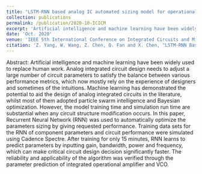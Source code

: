 ```yaml
---
title: "LSTM-RNN based analog IC automated sizing model for operational amplifier and VCO"
collection: publications
permalink: /publication/2020-10-ICICM
excerpt: 'Artificial intelligence and machine learning have been widely used to replace human work. Analog integrated circuit design needs to adjust a large number of circuit parameters to satisfy the balance between various performance metrics, which now mostly rely on the experience of designers and sometimes of the intuitions. Machine learning has demonstrated the potential to aid the design of analog integrated circuits in the literature, whilst most of them adopted particle swarm intelligence and Bayesian optimization. However, the model training time and simulation run time are substantial when any circuit structure modification occurs. In this paper, Recurrent Neural Network (RNN) was used to automatically optimize the parameters sizing by giving requested performance. Training data sets for the RNN of component parameters and circuit performance were simulated using Cadence Spectre. After training for only 15 minutes, RNN learns to predict parameters by inputting gain, bandwidth, power and frequency, which can make critical circuit design decision significantly faster. The reliability and applicability of the algorithm was verified through the parameter prediction of integrated operational amplifier and VCO.'
date: 'Oct. 2020'
venue: 'IEEE 5th International Conference on Integrated Circuits and Microsystems'
citation: 'Z. Yang, W. Wang, Z. Chen, Q. Fan and X. Chen, "LSTM-RNN Based Analog IC Automated Sizing Model for Operational Amplifier and VCO," 2020 IEEE 5th International Conference on Integrated Circuits and Microsystems (ICICM), Nanjing, China, 2020, pp. 113-116, doi: 10.1109/ICICM50929.2020.9292252.'
---
```


Abstract:
Artificial intelligence and machine learning have been widely used to replace human work. Analog integrated circuit design needs to adjust a large number of circuit parameters to satisfy the balance between various performance metrics, which now mostly rely on the experience of designers and sometimes of the intuitions. Machine learning has demonstrated the potential to aid the design of analog integrated circuits in the literature, whilst most of them adopted particle swarm intelligence and Bayesian optimization. However, the model training time and simulation run time are substantial when any circuit structure modification occurs. In this paper, Recurrent Neural Network (RNN) was used to automatically optimize the parameters sizing by giving requested performance. Training data sets for the RNN of component parameters and circuit performance were simulated using Cadence Spectre. After training for only 15 minutes, RNN learns to predict parameters by inputting gain, bandwidth, power and frequency, which can make critical circuit design decision significantly faster. The reliability and applicability of the algorithm was verified through the parameter prediction of integrated operational amplifier and VCO.

